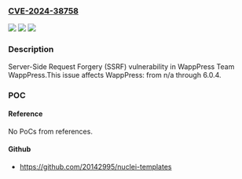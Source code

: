 ### [CVE-2024-38758](https://cve.mitre.org/cgi-bin/cvename.cgi?name=CVE-2024-38758)
![](https://img.shields.io/static/v1?label=Product&message=WappPress&color=blue)
![](https://img.shields.io/static/v1?label=Version&message=n%2Fa%3C%3D%206.0.4%20&color=brighgreen)
![](https://img.shields.io/static/v1?label=Vulnerability&message=CWE-918%20Server-Side%20Request%20Forgery%20(SSRF)&color=brighgreen)

### Description

Server-Side Request Forgery (SSRF) vulnerability in WappPress Team WappPress.This issue affects WappPress: from n/a through 6.0.4.

### POC

#### Reference
No PoCs from references.

#### Github
- https://github.com/20142995/nuclei-templates

